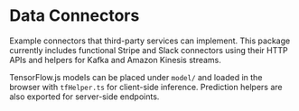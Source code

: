 # Data Connectors

Example connectors that third-party services can implement. This package currently includes functional Stripe and Slack connectors using their HTTP APIs and helpers for Kafka and Amazon Kinesis streams.

TensorFlow.js models can be placed under `model/` and loaded in the browser with `tfHelper.ts` for client-side inference.
Prediction helpers are also exported for server-side endpoints.
